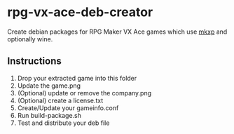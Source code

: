 # rpg-vx-ace-deb-creator
Create debian packages for RPG Maker VX Ace games which use [mkxp](https://github.com/Ancurio/mkxp) and optionally wine.

## Instructions
  1. Drop your extracted game into this folder
  2. Update the game.png
  3. (Optional) update or remove the company.png
  4. (Optional) create a license.txt
  5. Create/Update your gameinfo.conf
  6. Run build-package.sh
  7. Test and distribute your deb file
